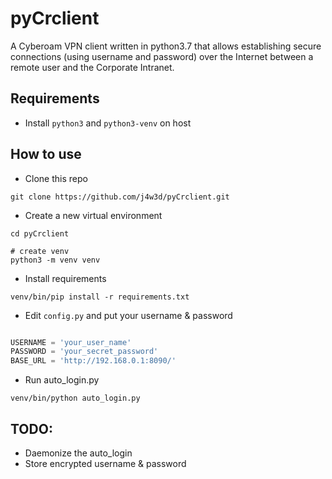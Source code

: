 # pyCrclient

A Cyberoam VPN client written in python3.7 that allows establishing secure connections (using username and password) over the Internet between a remote user and the Corporate Intranet.

## Requirements
- Install `python3` and `python3-venv` on host

## How to use
- Clone this repo
```shell
git clone https://github.com/j4w3d/pyCrclient.git
```
- Create a new virtual environment 
```shell
cd pyCrclient

# create venv
python3 -m venv venv

```

- Install requirements
```shell
venv/bin/pip install -r requirements.txt
```

- Edit `config.py` and put your username & password
```python

USERNAME = 'your_user_name'
PASSWORD = 'your_secret_password'
BASE_URL = 'http://192.168.0.1:8090/'

```

- Run auto_login.py
```shell
venv/bin/python auto_login.py
```

## TODO:
- Daemonize the auto_login
- Store encrypted username & password
